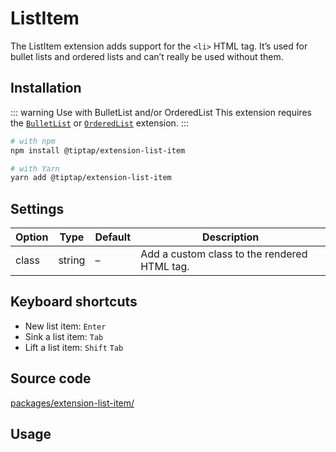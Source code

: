 # ListItem
The ListItem extension adds support for the `<li>` HTML tag. It’s used for bullet lists and ordered lists and can’t really be used without them.

## Installation
::: warning Use with BulletList and/or OrderedList
This extension requires the [`BulletList`](/api/nodes/bullet-list) or [`OrderedList`](/api/nodes/ordered-list) extension.
:::

```bash
# with npm
npm install @tiptap/extension-list-item

# with Yarn
yarn add @tiptap/extension-list-item
```

## Settings
| Option | Type   | Default | Description                                  |
| ------ | ------ | ------- | -------------------------------------------- |
| class  | string | –       | Add a custom class to the rendered HTML tag. |

## Keyboard shortcuts
* New list item: `Enter`
* Sink a list item: `Tab`
* Lift a list item: `Shift`&nbsp;`Tab`

## Source code
[packages/extension-list-item/](https://github.com/ueberdosis/tiptap-next/blob/main/packages/extension-list-item/)

## Usage
<demo name="Nodes/ListItem" highlight="3-8,20-22,41-43" />
